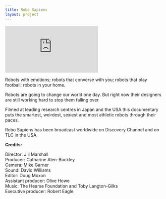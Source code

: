 ```yaml
---
title: Robo Sapiens
layout: project
---
```


<div class='video-container'>
<iframe class='video' src="https://player.vimeo.com/video/352011955?byline=0&portrait=0" frameborder="0" allow="autoplay; fullscreen" allowfullscreen></iframe>
</div>

Robots with emotions; robots that converse with you; robots that play football; robots in your home.

Robots are going to change our world one day. But right now their designers are still working hard to stop them falling over.

Filmed at leading research centres in Japan and the USA this documentary puts the smartest, weirdest, sexiest and most athletic robots through their paces.

Robo Sapiens has been broadcast worldwide on Discovery Channel and on TLC in the USA.

**Credits:**

Director: Jill Marshall<br>
Producer: Catharine Alen-Buckley<br>
Camera: Mike Garner<br>
Sound: David Williams<br>
Editor: Doug Moxon<br>
Assistant producer: Olive Howe<br>
Music: The Hearse Foundation and Toby Langton-Gilks<br>
Executive producer: Robert Eagle
